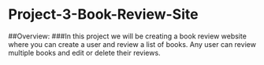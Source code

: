 # Project-3-Book-Review-Site
##Overview:
###In this project we will be creating a book review website where you can create a user and review a list of books. Any user can review multiple books and edit or delete their reviews.
